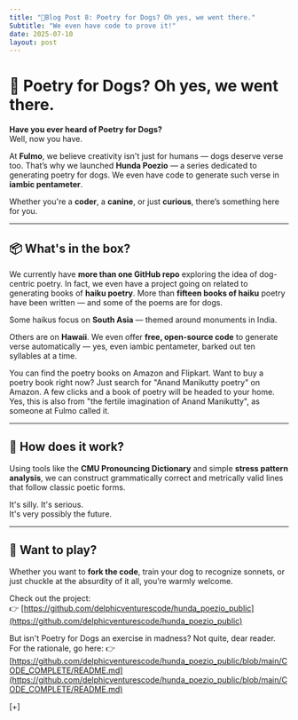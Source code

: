 ```yaml
---
title: "🧵Blog Post 8: Poetry for Dogs? Oh yes, we went there."
Subtitle: "We even have code to prove it!"
date: 2025-07-10
layout: post
---
```


# 🐾 Poetry for Dogs? Oh yes, we went there.

**Have you ever heard of Poetry for Dogs?**  
Well, now you have.

At **Fulmo**, we believe creativity isn't just for humans — dogs deserve verse too. That’s why we launched **Hunda Poezio** — a series dedicated to generating poetry for dogs. We even have code to generate such verse in **iambic pentameter**.

Whether you're a **coder**, a **canine**, or just **curious**, there’s something here for you.

---

## 📦 What's in the box?

We currently have **more than one GitHub repo** exploring the idea of dog-centric poetry. In fact, we even have a project going on related to generating books of **haiku poetry**. More than **fifteen books of haiku** poetry have been written — and some of the poems are for dogs.

Some haikus focus on **South Asia** — themed around monuments in India.

Others are on **Hawaii**. We even offer **free, open-source code** to generate verse automatically — yes, even iambic pentameter, barked out ten syllables at a time.

You can find the poetry books on Amazon and Flipkart. Want to buy a poetry book right now? Just search for "Anand Manikutty poetry" on Amazon. A few clicks and a book of poetry will be headed to your home. Yes, this is also from "the fertile imagination of Anand Manikutty", as someone at Fulmo called it.

---

## 🧠 How does it work?

Using tools like the **CMU Pronouncing Dictionary** and simple **stress pattern analysis**, we can construct grammatically correct and metrically valid lines that follow classic poetic forms.  

It's silly. It's serious.  
It's very possibly the future.

---

## 🐶 Want to play?

Whether you want to **fork the code**, train your dog to recognize sonnets, or just chuckle at the absurdity of it all, you’re warmly welcome.

Check out the project:  
👉 [https://github.com/delphicventurescode/hunda_poezio_public](https://github.com/delphicventurescode/hunda_poezio_public)

But isn't Poetry for Dogs an exercise in madness? Not quite, dear reader. For the rationale, go here:
👉 [https://github.com/delphicventurescode/hunda_poezio_public/blob/main/CODE_COMPLETE/README.md](https://github.com/delphicventurescode/hunda_poezio_public/blob/main/CODE_COMPLETE/README.md)

[+]
